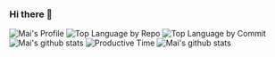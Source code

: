 ### Hi there 👋

![Mai's Profile](https://github-profile-summary-cards.vercel.app/api/cards/profile-details?username=Mai0313&theme=radical)
![Top Language by Repo](https://github-profile-summary-cards.vercel.app/api/cards/repos-per-language?username=Mai0313&theme=radical)
![Top Language by Commit](https://github-profile-summary-cards.vercel.app/api/cards/most-commit-language?username=Mai0313&theme=radical)
![Mai's github stats](https://github-profile-summary-cards.vercel.app/api/cards/stats?username=Mai0313&theme=radical)
![Productive Time](https://github-profile-summary-cards.vercel.app/api/cards/productive-time?username=Mai0313&theme=radical)
![Mai's github stats](https://github-readme-stats.vercel.app/api?username=Mai0313&show_icons=true&theme=radical)

<!--
**Mai0313/Mai0313** is a ✨ _special_ ✨ repository because its `README.md` (this file) appears on your GitHub profile.

Here are some ideas to get you started:

- 🔭 I’m currently working on ...
- 🌱 I’m currently learning ...
- 👯 I’m looking to collaborate on ...
- 🤔 I’m looking for help with ...
- 💬 Ask me about ...
- 📫 How to reach me: ...
- 😄 Pronouns: ...
- ⚡ Fun fact: ...
-->
